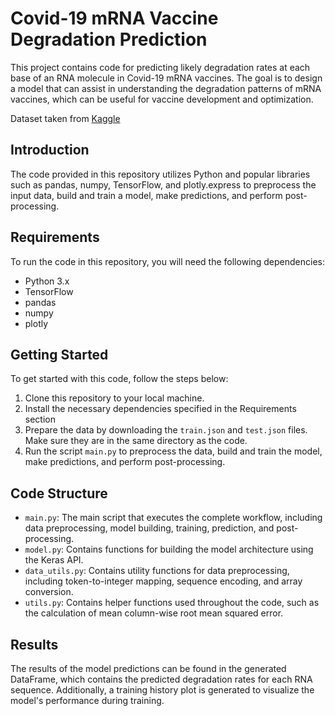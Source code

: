 # Covid-19 mRNA Vaccine Degradation Prediction

This project contains code for predicting likely degradation rates at each base of an RNA molecule in Covid-19 mRNA vaccines. The goal is to design a model that can assist in understanding the degradation patterns of mRNA vaccines, which can be useful for vaccine development and optimization.

Dataset taken from [Kaggle](https://www.kaggle.com/competitions/stanford-covid-vaccine)

## Introduction

The code provided in this repository utilizes Python and popular libraries such as pandas, numpy, TensorFlow, and plotly.express to preprocess the input data, build and train a model, make predictions, and perform post-processing.

## Requirements

To run the code in this repository, you will need the following dependencies:

- Python 3.x
- TensorFlow 
- pandas
- numpy 
- plotly

## Getting Started

To get started with this code, follow the steps below:

1. Clone this repository to your local machine.
2. Install the necessary dependencies specified in the Requirements section
3. Prepare the data by downloading the `train.json` and `test.json` files. Make sure they are in the same directory as the code.
4. Run the script `main.py` to preprocess the data, build and train the model, make predictions, and perform post-processing.

## Code Structure

- `main.py`: The main script that executes the complete workflow, including data preprocessing, model building, training, prediction, and post-processing.
- `model.py`: Contains functions for building the model architecture using the Keras API.
- `data_utils.py`: Contains utility functions for data preprocessing, including token-to-integer mapping, sequence encoding, and array conversion.
- `utils.py`: Contains helper functions used throughout the code, such as the calculation of mean column-wise root mean squared error.

## Results

The results of the model predictions can be found in the generated DataFrame, which contains the predicted degradation rates for each RNA sequence. Additionally, a training history plot is generated to visualize the model's performance during training.
